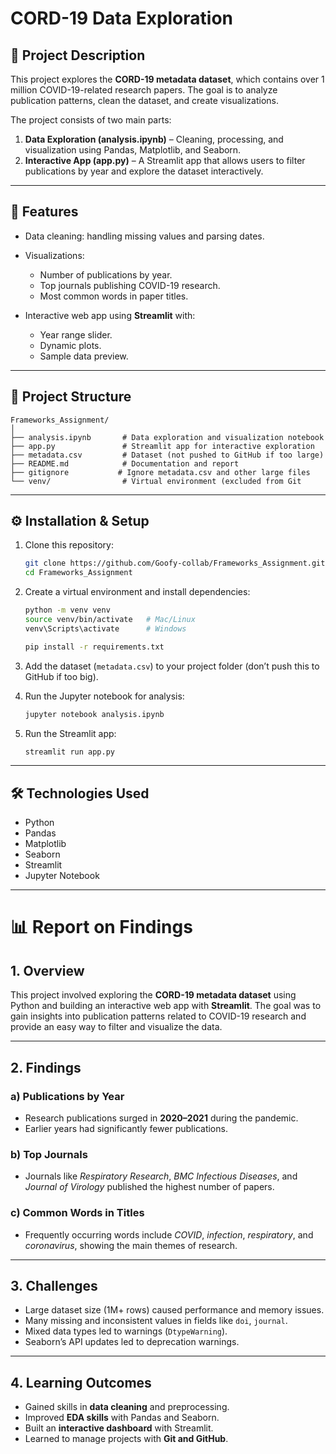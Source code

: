 # CORD-19 Data Exploration

## 📌 Project Description

This project explores the **CORD-19 metadata dataset**, which contains over 1 million COVID-19-related research papers. The goal is to analyze publication patterns, clean the dataset, and create visualizations.

The project consists of two main parts:

1. **Data Exploration (analysis.ipynb)** – Cleaning, processing, and visualization using Pandas, Matplotlib, and Seaborn.
2. **Interactive App (app.py)** – A Streamlit app that allows users to filter publications by year and explore the dataset interactively.

---

## 🚀 Features

* Data cleaning: handling missing values and parsing dates.
* Visualizations:

  * Number of publications by year.
  * Top journals publishing COVID-19 research.
  * Most common words in paper titles.
* Interactive web app using **Streamlit** with:

  * Year range slider.
  * Dynamic plots.
  * Sample data preview.

---

## 📂 Project Structure

```
Frameworks_Assignment/
│
├── analysis.ipynb       # Data exploration and visualization notebook
├── app.py               # Streamlit app for interactive exploration
├── metadata.csv         # Dataset (not pushed to GitHub if too large)
├── README.md            # Documentation and report
├── gitignore           # Ignore metadata.csv and other large files
└── venv/                # Virtual environment (excluded from Git

```

---

## ⚙️ Installation & Setup

1. Clone this repository:

   ```bash
   git clone https://github.com/Goofy-collab/Frameworks_Assignment.git
   cd Frameworks_Assignment
   ```

2. Create a virtual environment and install dependencies:

   ```bash
   python -m venv venv
   source venv/bin/activate   # Mac/Linux
   venv\Scripts\activate      # Windows

   pip install -r requirements.txt
   ```

3. Add the dataset (`metadata.csv`) to your project folder (don’t push this to GitHub if too big).

4. Run the Jupyter notebook for analysis:

   ```bash
   jupyter notebook analysis.ipynb
   ```

5. Run the Streamlit app:

   ```bash
   streamlit run app.py
   ```

---

## 🛠️ Technologies Used

* Python
* Pandas
* Matplotlib
* Seaborn
* Streamlit
* Jupyter Notebook

---

# 📊 Report on Findings

## 1. Overview

This project involved exploring the **CORD-19 metadata dataset** using Python and building an interactive web app with **Streamlit**. The goal was to gain insights into publication patterns related to COVID-19 research and provide an easy way to filter and visualize the data.

---

## 2. Findings

### a) Publications by Year

* Research publications surged in **2020–2021** during the pandemic.
* Earlier years had significantly fewer publications.

### b) Top Journals

* Journals like *Respiratory Research*, *BMC Infectious Diseases*, and *Journal of Virology* published the highest number of papers.

### c) Common Words in Titles

* Frequently occurring words include *COVID*, *infection*, *respiratory*, and *coronavirus*, showing the main themes of research.

---

## 3. Challenges

* Large dataset size (1M+ rows) caused performance and memory issues.
* Many missing and inconsistent values in fields like `doi`, `journal`.
* Mixed data types led to warnings (`DtypeWarning`).
* Seaborn’s API updates led to deprecation warnings.

---

## 4. Learning Outcomes

* Gained skills in **data cleaning** and preprocessing.
* Improved **EDA skills** with Pandas and Seaborn.
* Built an **interactive dashboard** with Streamlit.
* Learned to manage projects with **Git and GitHub**.

